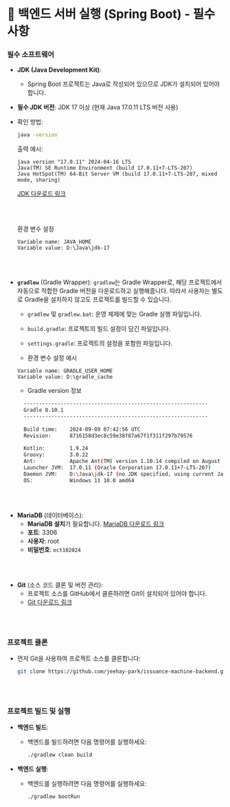 
# 📌 백엔드 서버 실행 (Spring Boot) - 필수 사항

### **필수 소프트웨어**
- **JDK (Java Development Kit)**:
  - Spring Boot 프로젝트는 Java로 작성되어 있으므로 JDK가 설치되어 있어야 합니다.

- **필수 JDK 버전**: JDK 17 이상 (현재 Java 17.0.11 LTS 버전 사용)

- 확인 방법:
  ```bash
  java -version
  ```

  출력 예시:
  ```
  java version "17.0.11" 2024-04-16 LTS
  Java(TM) SE Runtime Environment (build 17.0.11+7-LTS-207)
  Java HotSpot(TM) 64-Bit Server VM (build 17.0.11+7-LTS-207, mixed mode, sharing)
  ```
  [JDK 다운로드 링크](https://www.oracle.com/java/technologies/javase/jdk17-archive-downloads.html)

  <br><br>

  환경 변수 설정
  ```
  Variable name: JAVA_HOME
  Variable value: D:\Java\jdk-17
  ```

<br><br>


- **`gradlew`**  (Gradle Wrapper):
  `gradlew`는 Gradle Wrapper로, 해당 프로젝트에서 자동으로 적합한 Gradle 버전을 다운로드하고 실행해줍니다.
  따라서 사용자는 별도로 Gradle을 설치하지 않고도 프로젝트를 빌드할 수 있습니다.

  - `gradlew` 및 `gradlew.bat`: 운영 체제에 맞는 Gradle 실행 파일입니다.
  
  - `build.gradle`: 프로젝트의 빌드 설정이 담긴 파일입니다.
  
  - `settings.gradle`: 프로젝트의 설정을 포함한 파일입니다.

  - 환경 변수 설정 예시
  ```
  Variable name: GRADLE_USER_HOME
  Variable value: D:\gradle_cache
  ```
  - Gradle version 정보
  ```bash
    ------------------------------------------------------------
    Gradle 8.10.1
    ------------------------------------------------------------
    
    Build time:    2024-09-09 07:42:56 UTC
    Revision:      8716158d3ec8c59e38f87a67f1f311f297b79576
    
    Kotlin:        1.9.24
    Groovy:        3.0.22
    Ant:           Apache Ant(TM) version 1.10.14 compiled on August 16 2023
    Launcher JVM:  17.0.11 (Oracle Corporation 17.0.11+7-LTS-207)
    Daemon JVM:    D:\Java\jdk-17 (no JDK specified, using current Java home)
    OS:            Windows 11 10.0 amd64
  ```

<br><br>

- **MariaDB** (데이터베이스):
  - **MariaDB 설치**가 필요합니다. [MariaDB 다운로드 링크](https://mariadb.org/download/)
  - **포트**: 3306
  - **사용자**: root
  - **비밀번호**: `oct102024`

<br><br>

- **Git** (소스 코드 클론 및 버전 관리):
  - 프로젝트 소스를 GitHub에서 클론하려면 Git이 설치되어 있어야 합니다.
  - [Git 다운로드 링크](https://git-scm.com/downloads)

<br><br>

### **프로젝트 클론**
- 먼저 Git을 사용하여 프로젝트 소스를 클론합니다:
  ```bash
  git clone https://github.com/jeehay-park/issuance-machine-backend.git
  ```  
<br><br>

### **프로젝트 빌드 및 실행**

- **백엔드 빌드**:
  - 백엔드를 빌드하려면 다음 명령어를 실행하세요:
    ```bash
    ./gradlew clean build
    ```

- **백엔드 실행**:
  - 백엔드를 실행하려면 다음 명령어를 실행하세요:
    ```bash
    ./gradlew bootRun
    ```

